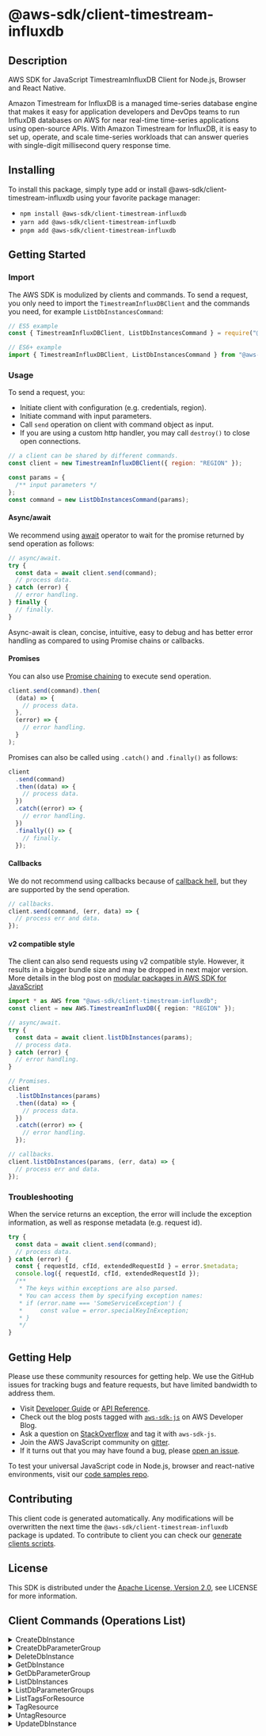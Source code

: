 <!-- generated file, do not edit directly -->

# @aws-sdk/client-timestream-influxdb

## Description

AWS SDK for JavaScript TimestreamInfluxDB Client for Node.js, Browser and React Native.

<p>Amazon Timestream for InfluxDB is a managed time-series database engine that makes it easy for application developers and DevOps teams to run InfluxDB databases on AWS for near real-time time-series applications using open-source APIs. With Amazon Timestream for InfluxDB, it is easy to set up, operate, and scale time-series workloads that can answer queries with single-digit millisecond query response time.</p>

## Installing

To install this package, simply type add or install @aws-sdk/client-timestream-influxdb
using your favorite package manager:

- `npm install @aws-sdk/client-timestream-influxdb`
- `yarn add @aws-sdk/client-timestream-influxdb`
- `pnpm add @aws-sdk/client-timestream-influxdb`

## Getting Started

### Import

The AWS SDK is modulized by clients and commands.
To send a request, you only need to import the `TimestreamInfluxDBClient` and
the commands you need, for example `ListDbInstancesCommand`:

```js
// ES5 example
const { TimestreamInfluxDBClient, ListDbInstancesCommand } = require("@aws-sdk/client-timestream-influxdb");
```

```ts
// ES6+ example
import { TimestreamInfluxDBClient, ListDbInstancesCommand } from "@aws-sdk/client-timestream-influxdb";
```

### Usage

To send a request, you:

- Initiate client with configuration (e.g. credentials, region).
- Initiate command with input parameters.
- Call `send` operation on client with command object as input.
- If you are using a custom http handler, you may call `destroy()` to close open connections.

```js
// a client can be shared by different commands.
const client = new TimestreamInfluxDBClient({ region: "REGION" });

const params = {
  /** input parameters */
};
const command = new ListDbInstancesCommand(params);
```

#### Async/await

We recommend using [await](https://developer.mozilla.org/en-US/docs/Web/JavaScript/Reference/Operators/await)
operator to wait for the promise returned by send operation as follows:

```js
// async/await.
try {
  const data = await client.send(command);
  // process data.
} catch (error) {
  // error handling.
} finally {
  // finally.
}
```

Async-await is clean, concise, intuitive, easy to debug and has better error handling
as compared to using Promise chains or callbacks.

#### Promises

You can also use [Promise chaining](https://developer.mozilla.org/en-US/docs/Web/JavaScript/Guide/Using_promises#chaining)
to execute send operation.

```js
client.send(command).then(
  (data) => {
    // process data.
  },
  (error) => {
    // error handling.
  }
);
```

Promises can also be called using `.catch()` and `.finally()` as follows:

```js
client
  .send(command)
  .then((data) => {
    // process data.
  })
  .catch((error) => {
    // error handling.
  })
  .finally(() => {
    // finally.
  });
```

#### Callbacks

We do not recommend using callbacks because of [callback hell](http://callbackhell.com/),
but they are supported by the send operation.

```js
// callbacks.
client.send(command, (err, data) => {
  // process err and data.
});
```

#### v2 compatible style

The client can also send requests using v2 compatible style.
However, it results in a bigger bundle size and may be dropped in next major version. More details in the blog post
on [modular packages in AWS SDK for JavaScript](https://aws.amazon.com/blogs/developer/modular-packages-in-aws-sdk-for-javascript/)

```ts
import * as AWS from "@aws-sdk/client-timestream-influxdb";
const client = new AWS.TimestreamInfluxDB({ region: "REGION" });

// async/await.
try {
  const data = await client.listDbInstances(params);
  // process data.
} catch (error) {
  // error handling.
}

// Promises.
client
  .listDbInstances(params)
  .then((data) => {
    // process data.
  })
  .catch((error) => {
    // error handling.
  });

// callbacks.
client.listDbInstances(params, (err, data) => {
  // process err and data.
});
```

### Troubleshooting

When the service returns an exception, the error will include the exception information,
as well as response metadata (e.g. request id).

```js
try {
  const data = await client.send(command);
  // process data.
} catch (error) {
  const { requestId, cfId, extendedRequestId } = error.$metadata;
  console.log({ requestId, cfId, extendedRequestId });
  /**
   * The keys within exceptions are also parsed.
   * You can access them by specifying exception names:
   * if (error.name === 'SomeServiceException') {
   *     const value = error.specialKeyInException;
   * }
   */
}
```

## Getting Help

Please use these community resources for getting help.
We use the GitHub issues for tracking bugs and feature requests, but have limited bandwidth to address them.

- Visit [Developer Guide](https://docs.aws.amazon.com/sdk-for-javascript/v3/developer-guide/welcome.html)
  or [API Reference](https://docs.aws.amazon.com/AWSJavaScriptSDK/v3/latest/index.html).
- Check out the blog posts tagged with [`aws-sdk-js`](https://aws.amazon.com/blogs/developer/tag/aws-sdk-js/)
  on AWS Developer Blog.
- Ask a question on [StackOverflow](https://stackoverflow.com/questions/tagged/aws-sdk-js) and tag it with `aws-sdk-js`.
- Join the AWS JavaScript community on [gitter](https://gitter.im/aws/aws-sdk-js-v3).
- If it turns out that you may have found a bug, please [open an issue](https://github.com/aws/aws-sdk-js-v3/issues/new/choose).

To test your universal JavaScript code in Node.js, browser and react-native environments,
visit our [code samples repo](https://github.com/aws-samples/aws-sdk-js-tests).

## Contributing

This client code is generated automatically. Any modifications will be overwritten the next time the `@aws-sdk/client-timestream-influxdb` package is updated.
To contribute to client you can check our [generate clients scripts](https://github.com/aws/aws-sdk-js-v3/tree/main/scripts/generate-clients).

## License

This SDK is distributed under the
[Apache License, Version 2.0](http://www.apache.org/licenses/LICENSE-2.0),
see LICENSE for more information.

## Client Commands (Operations List)

<details>
<summary>
CreateDbInstance
</summary>

[Command API Reference](https://docs.aws.amazon.com/AWSJavaScriptSDK/v3/latest/client/timestream-influxdb/command/CreateDbInstanceCommand/) / [Input](https://docs.aws.amazon.com/AWSJavaScriptSDK/v3/latest/Package/-aws-sdk-client-timestream-influxdb/Interface/CreateDbInstanceCommandInput/) / [Output](https://docs.aws.amazon.com/AWSJavaScriptSDK/v3/latest/Package/-aws-sdk-client-timestream-influxdb/Interface/CreateDbInstanceCommandOutput/)

</details>
<details>
<summary>
CreateDbParameterGroup
</summary>

[Command API Reference](https://docs.aws.amazon.com/AWSJavaScriptSDK/v3/latest/client/timestream-influxdb/command/CreateDbParameterGroupCommand/) / [Input](https://docs.aws.amazon.com/AWSJavaScriptSDK/v3/latest/Package/-aws-sdk-client-timestream-influxdb/Interface/CreateDbParameterGroupCommandInput/) / [Output](https://docs.aws.amazon.com/AWSJavaScriptSDK/v3/latest/Package/-aws-sdk-client-timestream-influxdb/Interface/CreateDbParameterGroupCommandOutput/)

</details>
<details>
<summary>
DeleteDbInstance
</summary>

[Command API Reference](https://docs.aws.amazon.com/AWSJavaScriptSDK/v3/latest/client/timestream-influxdb/command/DeleteDbInstanceCommand/) / [Input](https://docs.aws.amazon.com/AWSJavaScriptSDK/v3/latest/Package/-aws-sdk-client-timestream-influxdb/Interface/DeleteDbInstanceCommandInput/) / [Output](https://docs.aws.amazon.com/AWSJavaScriptSDK/v3/latest/Package/-aws-sdk-client-timestream-influxdb/Interface/DeleteDbInstanceCommandOutput/)

</details>
<details>
<summary>
GetDbInstance
</summary>

[Command API Reference](https://docs.aws.amazon.com/AWSJavaScriptSDK/v3/latest/client/timestream-influxdb/command/GetDbInstanceCommand/) / [Input](https://docs.aws.amazon.com/AWSJavaScriptSDK/v3/latest/Package/-aws-sdk-client-timestream-influxdb/Interface/GetDbInstanceCommandInput/) / [Output](https://docs.aws.amazon.com/AWSJavaScriptSDK/v3/latest/Package/-aws-sdk-client-timestream-influxdb/Interface/GetDbInstanceCommandOutput/)

</details>
<details>
<summary>
GetDbParameterGroup
</summary>

[Command API Reference](https://docs.aws.amazon.com/AWSJavaScriptSDK/v3/latest/client/timestream-influxdb/command/GetDbParameterGroupCommand/) / [Input](https://docs.aws.amazon.com/AWSJavaScriptSDK/v3/latest/Package/-aws-sdk-client-timestream-influxdb/Interface/GetDbParameterGroupCommandInput/) / [Output](https://docs.aws.amazon.com/AWSJavaScriptSDK/v3/latest/Package/-aws-sdk-client-timestream-influxdb/Interface/GetDbParameterGroupCommandOutput/)

</details>
<details>
<summary>
ListDbInstances
</summary>

[Command API Reference](https://docs.aws.amazon.com/AWSJavaScriptSDK/v3/latest/client/timestream-influxdb/command/ListDbInstancesCommand/) / [Input](https://docs.aws.amazon.com/AWSJavaScriptSDK/v3/latest/Package/-aws-sdk-client-timestream-influxdb/Interface/ListDbInstancesCommandInput/) / [Output](https://docs.aws.amazon.com/AWSJavaScriptSDK/v3/latest/Package/-aws-sdk-client-timestream-influxdb/Interface/ListDbInstancesCommandOutput/)

</details>
<details>
<summary>
ListDbParameterGroups
</summary>

[Command API Reference](https://docs.aws.amazon.com/AWSJavaScriptSDK/v3/latest/client/timestream-influxdb/command/ListDbParameterGroupsCommand/) / [Input](https://docs.aws.amazon.com/AWSJavaScriptSDK/v3/latest/Package/-aws-sdk-client-timestream-influxdb/Interface/ListDbParameterGroupsCommandInput/) / [Output](https://docs.aws.amazon.com/AWSJavaScriptSDK/v3/latest/Package/-aws-sdk-client-timestream-influxdb/Interface/ListDbParameterGroupsCommandOutput/)

</details>
<details>
<summary>
ListTagsForResource
</summary>

[Command API Reference](https://docs.aws.amazon.com/AWSJavaScriptSDK/v3/latest/client/timestream-influxdb/command/ListTagsForResourceCommand/) / [Input](https://docs.aws.amazon.com/AWSJavaScriptSDK/v3/latest/Package/-aws-sdk-client-timestream-influxdb/Interface/ListTagsForResourceCommandInput/) / [Output](https://docs.aws.amazon.com/AWSJavaScriptSDK/v3/latest/Package/-aws-sdk-client-timestream-influxdb/Interface/ListTagsForResourceCommandOutput/)

</details>
<details>
<summary>
TagResource
</summary>

[Command API Reference](https://docs.aws.amazon.com/AWSJavaScriptSDK/v3/latest/client/timestream-influxdb/command/TagResourceCommand/) / [Input](https://docs.aws.amazon.com/AWSJavaScriptSDK/v3/latest/Package/-aws-sdk-client-timestream-influxdb/Interface/TagResourceCommandInput/) / [Output](https://docs.aws.amazon.com/AWSJavaScriptSDK/v3/latest/Package/-aws-sdk-client-timestream-influxdb/Interface/TagResourceCommandOutput/)

</details>
<details>
<summary>
UntagResource
</summary>

[Command API Reference](https://docs.aws.amazon.com/AWSJavaScriptSDK/v3/latest/client/timestream-influxdb/command/UntagResourceCommand/) / [Input](https://docs.aws.amazon.com/AWSJavaScriptSDK/v3/latest/Package/-aws-sdk-client-timestream-influxdb/Interface/UntagResourceCommandInput/) / [Output](https://docs.aws.amazon.com/AWSJavaScriptSDK/v3/latest/Package/-aws-sdk-client-timestream-influxdb/Interface/UntagResourceCommandOutput/)

</details>
<details>
<summary>
UpdateDbInstance
</summary>

[Command API Reference](https://docs.aws.amazon.com/AWSJavaScriptSDK/v3/latest/client/timestream-influxdb/command/UpdateDbInstanceCommand/) / [Input](https://docs.aws.amazon.com/AWSJavaScriptSDK/v3/latest/Package/-aws-sdk-client-timestream-influxdb/Interface/UpdateDbInstanceCommandInput/) / [Output](https://docs.aws.amazon.com/AWSJavaScriptSDK/v3/latest/Package/-aws-sdk-client-timestream-influxdb/Interface/UpdateDbInstanceCommandOutput/)

</details>
